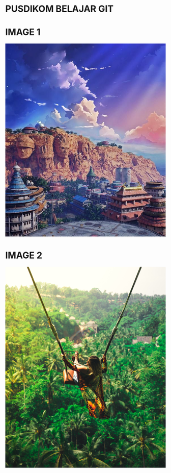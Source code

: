 # PUSDIKOM BELAJAR GIT

# IMAGE 1

![fork](images/b65602cb6bdf2fa287fafd7c95af024a.jpg)

# IMAGE 2

![fork](images/christopher-alvarenga-IibRZfGCM10-unsplash.jpg)
